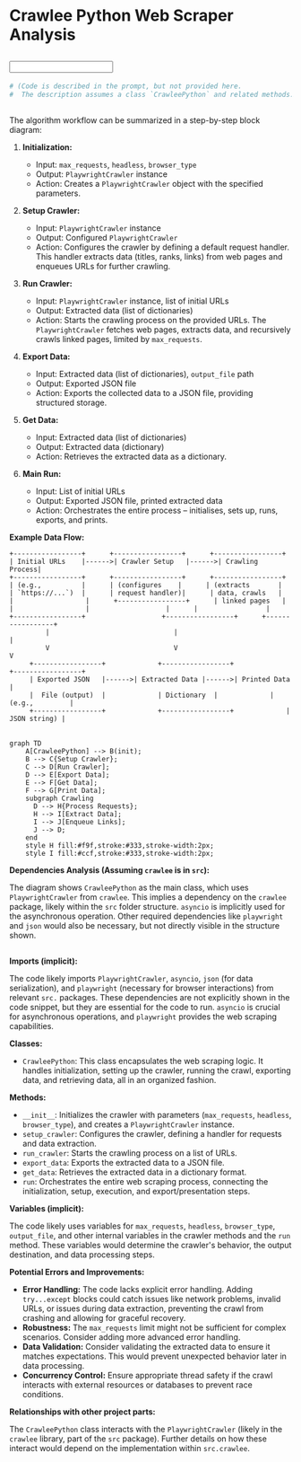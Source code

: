 # Crawlee Python Web Scraper Analysis

## <input code>

```python
# (Code is described in the prompt, but not provided here.  
#  The description assumes a class `CrawleePython` and related methods.)
```

## <algorithm>

The algorithm workflow can be summarized in a step-by-step block diagram:

1. **Initialization:**
   - Input: `max_requests`, `headless`, `browser_type`
   - Output: `PlaywrightCrawler` instance
   - Action: Creates a `PlaywrightCrawler` object with the specified parameters.


2. **Setup Crawler:**
   - Input: `PlaywrightCrawler` instance
   - Output: Configured `PlaywrightCrawler`
   - Action: Configures the crawler by defining a default request handler. This handler extracts data (titles, ranks, links) from web pages and enqueues URLs for further crawling.


3. **Run Crawler:**
   - Input: `PlaywrightCrawler` instance, list of initial URLs
   - Output: Extracted data (list of dictionaries)
   - Action: Starts the crawling process on the provided URLs. The `PlaywrightCrawler` fetches web pages, extracts data, and recursively crawls linked pages, limited by `max_requests`.


4. **Export Data:**
   - Input: Extracted data (list of dictionaries), `output_file` path
   - Output: Exported JSON file
   - Action: Exports the collected data to a JSON file, providing structured storage.


5. **Get Data:**
   - Input: Extracted data (list of dictionaries)
   - Output: Extracted data (dictionary)
   - Action: Retrieves the extracted data as a dictionary.


6. **Main Run:**
   - Input: List of initial URLs
   - Output: Exported JSON file, printed extracted data
   - Action: Orchestrates the entire process – initialises, sets up, runs, exports, and prints.


**Example Data Flow:**

```
+-----------------+      +-----------------+      +-----------------+
| Initial URLs    |------>| Crawler Setup   |------>| Crawling Process|
+-----------------+      +-----------------+      +-----------------+
| (e.g.,          |      | (configures    |      | (extracts       |
| `https://...`)  |      | request handler)|      | data, crawls   |
|                  |      +-----------------+      | linked pages   |
|                  |                   |      |                 |
+-----------------+                   +-----------------+      +-----------------+
         |                               |                                 |
         V                               V                                 V
     +-----------------+             +-----------------+             +-----------------+
     | Exported JSON   |------>| Extracted Data |------>| Printed Data     |
     |  File (output)  |             | Dictionary  |             | (e.g.,         |
     +-----------------+             +-----------------+             | JSON string) |
```


## <mermaid>

```mermaid
graph TD
    A[CrawleePython] --> B(init);
    B --> C{Setup Crawler};
    C --> D[Run Crawler];
    D --> E[Export Data];
    E --> F[Get Data];
    F --> G[Print Data];
    subgraph Crawling
      D --> H{Process Requests};
      H --> I[Extract Data];
      I --> J[Enqueue Links];
      J --> D;
    end
    style H fill:#f9f,stroke:#333,stroke-width:2px;
    style I fill:#ccf,stroke:#333,stroke-width:2px;

```

**Dependencies Analysis (Assuming `crawlee` is in `src`):**

The diagram shows `CrawleePython` as the main class, which uses `PlaywrightCrawler` from `crawlee`. This implies a dependency on the `crawlee` package, likely within the `src` folder structure. `asyncio` is implicitly used for the asynchronous operation. Other required dependencies like `playwright` and `json` would also be necessary, but not directly visible in the structure shown.


## <explanation>

**Imports (implicit):**

The code likely imports `PlaywrightCrawler`, `asyncio`, `json` (for data serialization), and `playwright` (necessary for browser interactions) from relevant `src.` packages. These dependencies are not explicitly shown in the code snippet, but they are essential for the code to run.  `asyncio` is crucial for asynchronous operations, and `playwright` provides the web scraping capabilities.


**Classes:**

*   `CrawleePython`: This class encapsulates the web scraping logic. It handles initialization, setting up the crawler, running the crawl, exporting data, and retrieving data, all in an organized fashion.


**Methods:**

*   `__init__`: Initializes the crawler with parameters (`max_requests`, `headless`, `browser_type`), and creates a `PlaywrightCrawler` instance.
*   `setup_crawler`: Configures the crawler, defining a handler for requests and data extraction.
*   `run_crawler`: Starts the crawling process on a list of URLs.
*   `export_data`: Exports the extracted data to a JSON file.
*   `get_data`: Retrieves the extracted data in a dictionary format.
*   `run`: Orchestrates the entire web scraping process, connecting the initialization, setup, execution, and export/presentation steps.



**Variables (implicit):**

The code likely uses variables for `max_requests`, `headless`, `browser_type`, `output_file`, and other internal variables in the crawler methods and the `run` method. These variables would determine the crawler's behavior, the output destination, and data processing steps.


**Potential Errors and Improvements:**

*   **Error Handling:**  The code lacks explicit error handling.  Adding `try...except` blocks could catch issues like network problems, invalid URLs, or issues during data extraction, preventing the crawl from crashing and allowing for graceful recovery.
*   **Robustness:**  The `max_requests` limit might not be sufficient for complex scenarios. Consider adding more advanced error handling.
*   **Data Validation:**  Consider validating the extracted data to ensure it matches expectations. This would prevent unexpected behavior later in data processing.
*   **Concurrency Control:**  Ensure appropriate thread safety if the crawl interacts with external resources or databases to prevent race conditions.


**Relationships with other project parts:**

The `CrawleePython` class interacts with the `PlaywrightCrawler` (likely in the `crawlee` library, part of the `src` package).  Further details on how these interact would depend on the implementation within `src.crawlee`.